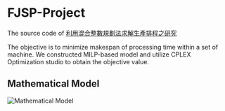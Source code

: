 # FJSP-Project

The source code of [利用混合整數規劃法求解生產排程之研究](https://drive.google.com/file/d/1zXoHAPbGXa-eO7IXMQRt_tAAmS0L5DX3/view?usp=drive_link)

The objective is to minimize makespan of processing time within a set of machine. We constructed MILP-based model and utilize CPLEX Optimization studio to obtain the objective value.

## Mathematical Model
![Mathematical Model](https://github.com/lmc6130/FJSP-Project/assets/88439271/4d0bcb33-93ed-4abb-a1ad-2c9e2f122112)
